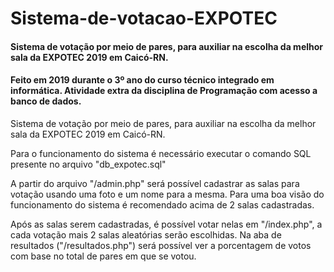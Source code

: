 # Sistema-de-votacao-EXPOTEC
#### Sistema de votação por meio de pares, para auxiliar na escolha da melhor sala da EXPOTEC 2019 em Caicó-RN.
#### Feito em 2019 durante o 3º ano do curso técnico integrado em informática. Atividade extra da disciplina de Programação com acesso a banco de dados.
Sistema de votação por meio de pares, para auxiliar na escolha da melhor sala da EXPOTEC 2019 em Caicó-RN.

Para o funcionamento do sistema é necessário executar o comando SQL presente no arquivo "db_expotec.sql"

A partir do arquivo "/admin.php" será possível cadastrar as salas para votação usando uma foto e um nome para a mesma.
Para uma boa visão do funcionamento do sistema é recomendado acima de 2 salas cadastradas.

Após as salas serem cadastradas, é possível votar nelas em "/index.php", a cada votação mais 2 salas aleatórias serão escolhidas.
Na aba de resultados ("/resultados.php") será possível ver a porcentagem de votos com base no total de pares em que se votou.
